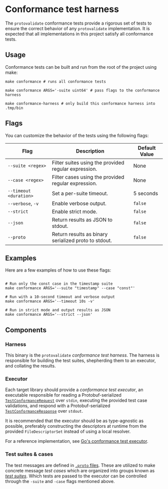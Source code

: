 # Conformance test harness

The `protovalidate` conformance tests provide a rigorous set of tests to ensure
the correct behavior of any `protovalidate` implementation. It is expected that
all implementations in this project satisfy all conformance tests.

## Usage

Conformance tests can be built and run from the root of the project using make:

```shell
make conformance # runs all conformance tests

make conformance ARGS='-suite uint64' # pass flags to the conformance harness

make conformance-harness # only build this conformance harness into .tmp/bin
```

## Flags

You can customize the behavior of the tests using the following flags:

| Flag                   | Description                                          | Default Value |
|------------------------|------------------------------------------------------|---------------|
| `--suite <regex>`      | Filter suites using the provided regular expression. | None          |
| `--case <regex>`       | Filter cases using the provided regular expression.  | None          |
| `--timeout <duration>` | Set a per-suite timeout.                             | 5 seconds     |
| `--verbose`, `-v`      | Enable verbose output.                               | `false`       |
| `--strict`             | Enable strict mode.                                  | `false`       |
| `--json`               | Return results as JSON to stdout.                    | `false`       |
| `--proto`              | Return results as binary serialized proto to stdout. | `false`       |

## Examples

Here are a few examples of how to use these flags:

```shell

# Run only the const case in the timestamp suite
make conformance ARGS='--suite "timestamp" --case "const"'

# Run with a 10-second timeout and verbose output
make conformance ARGS='--timeout 10s -v'

# Run in strict mode and output results as JSON
make conformance ARGS='--strict --json'
```

## Components

### Harness

This binary is the `protovalidate` _conformance test harness_. The harness is
responsible for building the test suites, shepherding them to an executor, and
collating the results.

### Executor

Each target library should provide a _conformance test executor_, an executable
responsible for reading a Protobuf-serialized [`TestConformanceRequest`][harness-proto] over
`stdin`, executing the provided test case validations, and respond with a
Protobuf-serialized [`TestConformanceResponse`][harness-proto] over `stdout`.

It is recommended that the executor should be as type-agnostic as possible,
preferably constructing the descriptors at runtime from the provided 
`FileDescriptorSet` instead of using a local resolver.

For a reference implementation, see [Go's conformance test executor](/go/internal/cmd/protovalidate-conformance-go/).

### Test suites & cases

The test messages are defined in [`.proto` files][cases-proto]. These are
utilized to make concrete message _test cases_ which are organized into groups
known as [_test suites_][suites]. Which tests are passed to the executor can be
controlled through the `-suite` and `-case` flags mentioned above.

[harness-proto]: /proto/testing/buf/validate/conformance/harness/harness.proto
[cases-proto]: /proto/testing/buf/validate/conformance/cases
[suites]: /tools/protovalidate-conformance/internal/cases
